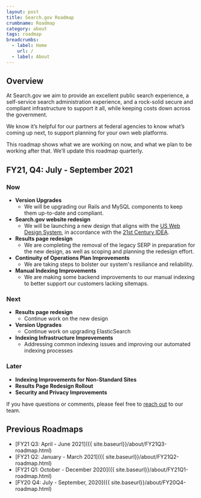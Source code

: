 ```yaml
---
layout: post
title: Search.gov Roadmap
crumbname: Roadmap
category: about
tags: roadmap
breadcrumbs:
  - label: Home
    url: /
  - label: About
---
```


## Overview

At Search.gov we aim to provide an excellent public search experience, a self-service search administration experience, and a rock-solid secure and compliant infrastructure to support it all, while keeping costs down across the government.

We know it’s helpful for our partners at federal agencies to know what’s coming up next, to support planning for your own web platforms. 

This roadmap shows what we are working on now, and what we plan to be working after that. We’ll update this roadmap quarterly.


## FY21, Q4: July - September 2021

### Now

* **Version Upgrades**
  * We will be upgrading our Rails and MySQL components to keep them up-to-date and compliant. 
* **Search.gov website redesign**
  * We will be launching a new design that aligns with the [US Web Design System](https://designsystem.digital.gov/), in accordance with the [21st Century IDEA](https://digital.gov/resources/21st-century-integrated-digital-experience-act/). 
* **Results page redesign**
  * We are completing the removal of the legacy SERP in preparation for the new design, as well as scoping and planning the redesign effort. 
* **Continuity of Operations Plan Improvements** 
  * We are taking steps to bolster our system's resiliance and reliability.
* **Manual Indexing Improvements** 
  * We are making some backend improvements to our manual indexing to better support our customers lacking sitemaps.

### Next

* **Results page redesign**
  * Continue work on the new design
* **Version Upgrades**
  * Continue work on upgrading ElasticSearch
* **Indexing Infrastructure Improvements**
  * Addressing common indexing issues and improving our automated indexing processes 

### Later

* **Indexing Improvements for Non-Standard Sites**
* **Results Page Redesign Rollout**
* **Security and Privacy Improvements**

If you have questions or comments, please feel free to [reach out](mailto:search@support.digitalgov.gov) to our team.

## Previous Roadmaps

* [FY21 Q3: April - June 2021]({{ site.baseurl}}/about/FY21Q3-roadmap.html)
* [FY21 Q2: January - March 2021]({{ site.baseurl}}/about/FY21Q2-roadmap.html)
* [FY21 Q1: October - December 2020]({{ site.baseurl}}/about/FY21Q1-roadmap.html)
* [FY20 Q4: July - September, 2020]({{ site.baseurl}}/about/FY20Q4-roadmap.html)